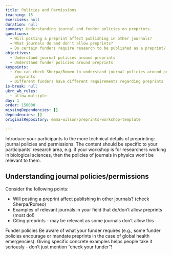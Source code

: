 ```yaml
---
title: Policies and Permissions
teaching: 15
exercises: null
duration: null
summary: Understanding journal and funder policies on preprints.
questions:
  - Will posting a preprint affect publishing in other journals?
  - What journals do and don't allow preprints?
  - Do certain funders require research to be published as a preprint?
objectives:
  - Understand journal policies around preprints
  - Understand funder policies around preprints
keypoints:
  - You can check Sherpa/Romeo to understand journal policies around posting
    preprints
  - Different funders have different requirements regarding preprints
is-break: null
ukrn_wb_rules:
  - allow-multiple
day: 1
order: 150000
missingDependencies: []
dependencies: []
originalRepository: emma-wilson/preprints-workshop-template

---
```

Introduce your participants to the more technical details of preprinting: journal policies and permissions. The content should be specific to your participants’ research area, e.g. if your workshop is for researchers working in biological sciences, then the policies of journals in physics won’t be relevant to them.

## Understanding journal policies/permissions

Consider the following points:

- Will posting a preprint affect publishing in other journals? (check Sherpa/Romeo)
- Examples of relevant journals in your field that do/don’t allow preprints (most do!)
- Citing preprints - may be relevant as some journals don’t allow this

Funder policies
Be aware of what your funder requires (e.g., some funder policies encourage or mandate preprints in the case of global health emergencies). Giving specific concrete examples helps people take it seriously - don’t just mention “check your funder”!
